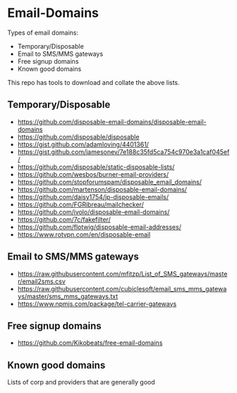 # Email-Domains

Types of email domains:

* Temporary/Disposable
* Email to SMS/MMS gateways
* Free signup domains
* Known good domains

This repo has tools to download and collate the above lists.

## Temporary/Disposable

* https://github.com/disposable-email-domains/disposable-email-domains
* https://github.com/disposable/disposable
* https://gist.github.com/adamloving/4401361/
* https://gist.github.com/jamesonev/7e188c35fd5ca754c970e3a1caf045ef/
* https://github.com/disposable/static-disposable-lists/
* https://github.com/wesbos/burner-email-providers/
* https://github.com/stopforumspam/disposable_email_domains/
* https://github.com/martenson/disposable-email-domains/
* https://github.com/daisy1754/jp-disposable-emails/
* https://github.com/FGRibreau/mailchecker/
* https://github.com/ivolo/disposable-email-domains/
* https://github.com/7c/fakefilter/
* https://github.com/flotwig/disposable-email-addresses/
* https://www.rotvpn.com/en/disposable-email

## Email to SMS/MMS gateways

* https://raw.githubusercontent.com/mfitzp/List_of_SMS_gateways/master/email2sms.csv
* https://raw.githubusercontent.com/cubiclesoft/email_sms_mms_gateways/master/sms_mms_gateways.txt
* https://www.npmjs.com/package/tel-carrier-gateways

## Free signup domains

* https://github.com/Kikobeats/free-email-domains

## Known good domains

Lists of corp and providers that are generally good
